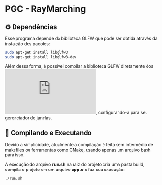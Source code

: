 # PGC - RayMarching

## ⚙️ Dependências

Esse programa depende da biblioteca GLFW que pode ser obtida através da instalção dos pacotes:

```sh
sudo apt-get install libglfw3
sudo apt-get install libglfw3-dev
```

Além dessa forma, é possível compilar a biblioteca GLFW diretamente dos ![arquivos fontes](https://www.glfw.org/download.html), configurando-a para seu gerenciador de janelas.

## 🚀 Compilando e Executando

Devido a simplicidade, atualmente a compilação é feita sem intermédio de makefiles ou ferramentas como CMake, usando apenas um arquivo bash para isso.

A execução do arquivo **run.sh** na raiz do projeto cria uma pasta build, compila o projeto em um arquivo **app.o** e faz sua execução:

```sh
./run.sh
```
